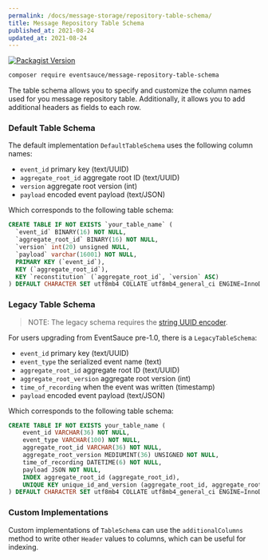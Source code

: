 ```yaml
---
permalink: /docs/message-storage/repository-table-schema/
title: Message Repository Table Schema
published_at: 2021-08-24
updated_at: 2021-08-24
---
```


[![Packagist Version](https://img.shields.io/packagist/v/eventsauce/message-repository-table-schema.svg?style=flat-square)](https://packagist.org/packages/eventsauce/message-repository-table-schema)

```bash
composer require eventsauce/message-repository-table-schema
```

The table schema allows you to specify and customize the column names used for you
message repository table. Additionally, it allows you to add additional headers as
fields to each row.

### Default Table Schema

The default implementation `DefaultTableSchema` uses the following column names:

- `event_id` primary key (text/UUID)
- `aggregate_root_id` aggregate root ID (text/UUID)
- `version` aggregate root version (int)
- `payload` encoded event payload (text/JSON)

Which corresponds to the following table schema: 

```sql
CREATE TABLE IF NOT EXISTS `your_table_name` (
  `event_id` BINARY(16) NOT NULL,
  `aggregate_root_id` BINARY(16) NOT NULL,
  `version` int(20) unsigned NULL,
  `payload` varchar(16001) NOT NULL,
  PRIMARY KEY (`event_id`),
  KEY (`aggregate_root_id`),
  KEY `reconstitution` (`aggregate_root_id`, `version` ASC)
) DEFAULT CHARACTER SET utf8mb4 COLLATE utf8mb4_general_ci ENGINE=InnoDB;
```

### Legacy Table Schema

> NOTE: The legacy schema requires the [string UUID encoder](/docs/message-storage/uuid-encoding/#string-uuid-encoder).


For users upgrading from EventSauce pre-1.0, there is a `LegacyTableSchema`:

- `event_id` primary key (text/UUID)
- `event_type` the serialized event name (text)
- `aggregate_root_id` aggregate root ID (text/UUID)
- `aggregate_root_version` aggregate root version (int)
- `time_of_recording` when the event was written (timestamp)
- `payload` encoded event payload (text/JSON)

Which corresponds to the following table schema:

```sql
CREATE TABLE IF NOT EXISTS your_table_name (
    event_id VARCHAR(36) NOT NULL,
    event_type VARCHAR(100) NOT NULL,
    aggregate_root_id VARCHAR(36) NOT NULL,
    aggregate_root_version MEDIUMINT(36) UNSIGNED NOT NULL,
    time_of_recording DATETIME(6) NOT NULL,
    payload JSON NOT NULL,
    INDEX aggregate_root_id (aggregate_root_id),
    UNIQUE KEY unique_id_and_version (aggregate_root_id, aggregate_root_version ASC)
) DEFAULT CHARACTER SET utf8mb4 COLLATE utf8mb4_general_ci ENGINE=InnoDB
```

### Custom Implementations

Custom implementations of `TableSchema` can use the `additionalColumns` method to
write other `Header` values to columns, which can be useful for indexing.
